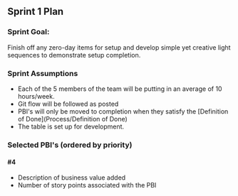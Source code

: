 ## Sprint 1 Plan

### Sprint Goal: 
Finish off any zero-day items for setup and develop simple yet creative light sequences to demonstrate setup completion.

### Sprint Assumptions
* Each of the 5 members of the team will be putting in an average of 10 hours/week.
* Git flow will be followed as posted
* PBI's will only be moved to completion when they satisfy the [Definition of Done](Process/Definition of Done)
* The table is set up for development.

### Selected PBI's (ordered by priority)
#### #4 
* Description of business value added
* Number of story points associated with the PBI

